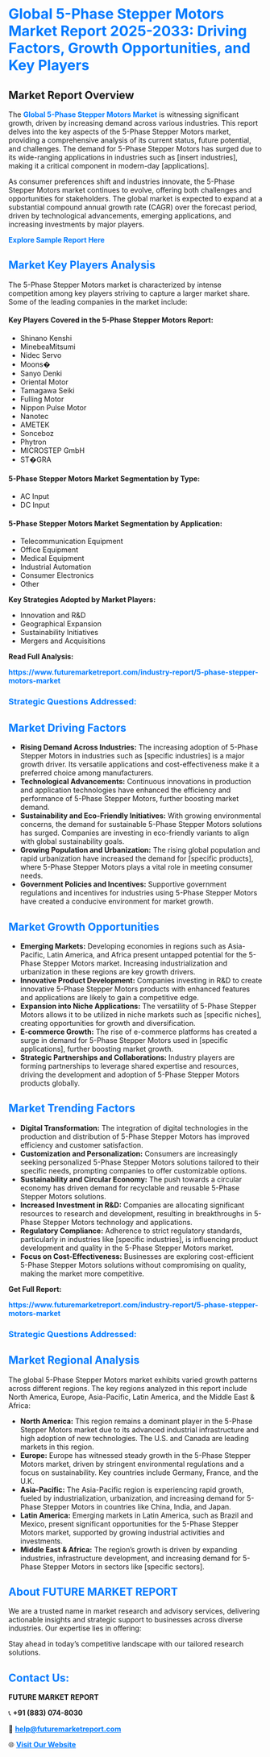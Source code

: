<h1 style="color: #007BFF;">Global 5-Phase Stepper Motors Market Report 2025-2033: Driving Factors, Growth Opportunities, and Key Players</h1>

<section id="overview">
<h2>Market Report Overview</h2>
<p>The <a href="https://www.futuremarketreport.com/industry-report/5-phase-stepper-motors-market" style="color: #007BFF; text-decoration: none;"><strong>Global 5-Phase Stepper Motors Market</strong></a> is witnessing significant growth, driven by increasing demand across various industries. This report delves into the key aspects of the 5-Phase Stepper Motors market, providing a comprehensive analysis of its current status, future potential, and challenges. The demand for 5-Phase Stepper Motors has surged due to its wide-ranging applications in industries such as [insert industries], making it a critical component in modern-day [applications].</p>
<p>As consumer preferences shift and industries innovate, the 5-Phase Stepper Motors market continues to evolve, offering both challenges and opportunities for stakeholders. The global market is expected to expand at a substantial compound annual growth rate (CAGR) over the forecast period, driven by technological advancements, emerging applications, and increasing investments by major players.</p>
</section>

<section id="overview">
<p><a href="https://www.futuremarketreport.com/request-sample/reportId=46351" style="color: #007BFF; text-decoration: none;"><strong>Explore Sample Report Here</strong></a></p>
</section>

<section id="key-players">
<h2 style="color: #007BFF;">Market Key Players Analysis</h2>
<p>The 5-Phase Stepper Motors market is characterized by intense competition among key players striving to capture a larger market share. Some of the leading companies in the market include:</p>
<h4>Key Players Covered in the 5-Phase Stepper Motors Report:</h4>
<ul><li>Shinano Kenshi</li><li>MinebeaMitsumi</li><li>Nidec Servo</li><li>Moons�</li><li>Sanyo Denki</li><li>Oriental Motor</li><li>Tamagawa Seiki</li><li>Fulling Motor</li><li>Nippon Pulse Motor</li><li>Nanotec</li><li>AMETEK</li><li>Sonceboz</li><li>Phytron</li><li>MICROSTEP GmbH</li><li>ST�GRA</li></ul>
<h4>5-Phase Stepper Motors Market Segmentation by Type:</h4>
<ul><li>AC Input</li><li>DC Input</li></ul>

<h4>5-Phase Stepper Motors Market Segmentation by Application:</h4>
<ul><li>Telecommunication Equipment</li><li>Office Equipment</li><li>Medical Equipment</li><li>Industrial Automation</li><li>Consumer Electronics</li><li>Other</li></ul>
<p><strong>Key Strategies Adopted by Market Players:</strong></p>
<ul>
<li>Innovation and R&D</li>
<li>Geographical Expansion</li>
<li>Sustainability Initiatives</li>
<li>Mergers and Acquisitions</li>
</ul>
</section>

<section>
<p><strong>Read Full Analysis: </strong></p><a href="https://www.futuremarketreport.com/industry-report/5-phase-stepper-motors-market" style="color: #007BFF; text-decoration: none;"><strong>https://www.futuremarketreport.com/industry-report/5-phase-stepper-motors-market</strong></a>
<h3 style="color: #007BFF;">Strategic Questions Addressed:</h3>
</section>

<section id="driving-factors">
<h2 style="color: #007BFF;">Market Driving Factors</h2>
<ul>
<li><strong>Rising Demand Across Industries:</strong> The increasing adoption of 5-Phase Stepper Motors in industries such as [specific industries] is a major growth driver. Its versatile applications and cost-effectiveness make it a preferred choice among manufacturers.</li>
<li><strong>Technological Advancements:</strong> Continuous innovations in production and application technologies have enhanced the efficiency and performance of 5-Phase Stepper Motors, further boosting market demand.</li>
<li><strong>Sustainability and Eco-Friendly Initiatives:</strong> With growing environmental concerns, the demand for sustainable 5-Phase Stepper Motors solutions has surged. Companies are investing in eco-friendly variants to align with global sustainability goals.</li>
<li><strong>Growing Population and Urbanization:</strong> The rising global population and rapid urbanization have increased the demand for [specific products], where 5-Phase Stepper Motors plays a vital role in meeting consumer needs.</li>
<li><strong>Government Policies and Incentives:</strong> Supportive government regulations and incentives for industries using 5-Phase Stepper Motors have created a conducive environment for market growth.</li>
</ul>
</section>

<section id="growth-opportunities">
<h2 style="color: #007BFF;">Market Growth Opportunities</h2>
<ul>
<li><strong>Emerging Markets:</strong> Developing economies in regions such as Asia-Pacific, Latin America, and Africa present untapped potential for the 5-Phase Stepper Motors market. Increasing industrialization and urbanization in these regions are key growth drivers.</li>
<li><strong>Innovative Product Development:</strong> Companies investing in R&D to create innovative 5-Phase Stepper Motors products with enhanced features and applications are likely to gain a competitive edge.</li>
<li><strong>Expansion into Niche Applications:</strong> The versatility of 5-Phase Stepper Motors allows it to be utilized in niche markets such as [specific niches], creating opportunities for growth and diversification.</li>
<li><strong>E-commerce Growth:</strong> The rise of e-commerce platforms has created a surge in demand for 5-Phase Stepper Motors used in [specific applications], further boosting market growth.</li>
<li><strong>Strategic Partnerships and Collaborations:</strong> Industry players are forming partnerships to leverage shared expertise and resources, driving the development and adoption of 5-Phase Stepper Motors products globally.</li>
</ul>
</section>

<section id="trending-factors">
<h2 style="color: #007BFF;">Market Trending Factors</h2>
<ul>
<li><strong>Digital Transformation:</strong> The integration of digital technologies in the production and distribution of 5-Phase Stepper Motors has improved efficiency and customer satisfaction.</li>
<li><strong>Customization and Personalization:</strong> Consumers are increasingly seeking personalized 5-Phase Stepper Motors solutions tailored to their specific needs, prompting companies to offer customizable options.</li>
<li><strong>Sustainability and Circular Economy:</strong> The push towards a circular economy has driven demand for recyclable and reusable 5-Phase Stepper Motors solutions.</li>
<li><strong>Increased Investment in R&D:</strong> Companies are allocating significant resources to research and development, resulting in breakthroughs in 5-Phase Stepper Motors technology and applications.</li>
<li><strong>Regulatory Compliance:</strong> Adherence to strict regulatory standards, particularly in industries like [specific industries], is influencing product development and quality in the 5-Phase Stepper Motors market.</li>
<li><strong>Focus on Cost-Effectiveness:</strong> Businesses are exploring cost-efficient 5-Phase Stepper Motors solutions without compromising on quality, making the market more competitive.</li>
</ul>
</section>

<section>
<p><strong>Get Full Report: </strong></p><a href="https://www.futuremarketreport.com/industry-report/5-phase-stepper-motors-market" style="color: #007BFF; text-decoration: none;"><strong>https://www.futuremarketreport.com/industry-report/5-phase-stepper-motors-market</strong></a>
<h3 style="color: #007BFF;">Strategic Questions Addressed:</h3>
</section>


<section id="regional-analysis">
<h2 style="color: #007BFF;">Market Regional Analysis</h2>
<p>The global 5-Phase Stepper Motors market exhibits varied growth patterns across different regions. The key regions analyzed in this report include North America, Europe, Asia-Pacific, Latin America, and the Middle East & Africa:</p>
<ul>
<li><strong>North America:</strong> This region remains a dominant player in the 5-Phase Stepper Motors market due to its advanced industrial infrastructure and high adoption of new technologies. The U.S. and Canada are leading markets in this region.</li>
<li><strong>Europe:</strong> Europe has witnessed steady growth in the 5-Phase Stepper Motors market, driven by stringent environmental regulations and a focus on sustainability. Key countries include Germany, France, and the U.K.</li>
<li><strong>Asia-Pacific:</strong> The Asia-Pacific region is experiencing rapid growth, fueled by industrialization, urbanization, and increasing demand for 5-Phase Stepper Motors in countries like China, India, and Japan.</li>
<li><strong>Latin America:</strong> Emerging markets in Latin America, such as Brazil and Mexico, present significant opportunities for the 5-Phase Stepper Motors market, supported by growing industrial activities and investments.</li>
<li><strong>Middle East & Africa:</strong> The region’s growth is driven by expanding industries, infrastructure development, and increasing demand for 5-Phase Stepper Motors in sectors like [specific sectors].</li>
</ul>
</section>

<footer>
<h2 style="color: #007BFF;">About FUTURE MARKET REPORT</h2>
<p>We are a trusted name in market research and advisory services, delivering actionable insights and strategic support to businesses across diverse industries. Our expertise lies in offering:</p>

<p>Stay ahead in today’s competitive landscape with our tailored research solutions.</p>

<h2 style="color: #007BFF;">Contact Us:</h2>
<p><strong>FUTURE MARKET REPORT</strong></p>
<p>📞 <strong>+91 (883) 074-8030</strong></p>
<p>📧 <strong><a href="mailto:help@futuremarketreport.com" style="color: #007BFF;">help@futuremarketreport.com</a></strong></p>
<p>🌐 <strong><a href="https://www.futuremarketreport.com/" style="color: #007BFF;">Visit Our Website</a></strong></p>
</footer>